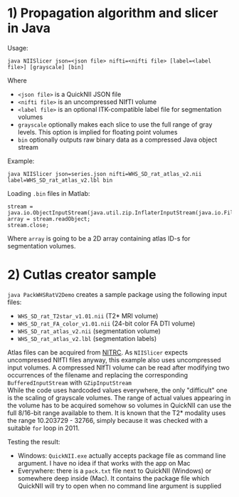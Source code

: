 # 1) Propagation algorithm and slicer in Java
Usage:

`java NIISlicer json=<json file> nifti=<nifti file> [label=<label file>] [grayscale] [bin]`

Where
- `<json file>` is a QuickNII JSON file
- `<nifti file>` is an uncompressed NIfTI volume
- `<label file>` is an optional ITK-compatible label file for segmentation volumes
- `grayscale` optionally makes each slice to use the full range of gray levels. This option is implied for floating point volumes
- `bin` optionally outputs raw binary data as a compressed Java object stream

Example:

`java NIISlicer json=series.json nifti=WHS_SD_rat_atlas_v2.nii label=WHS_SD_rat_atlas_v2.lbl bin`

Loading `.bin` files in Matlab:

    stream = java.io.ObjectInputStream(java.util.zip.InflaterInputStream(java.io.FileInputStream("filename.bin")));
    array = stream.readObject;
    stream.close;

Where `array` is going to be a 2D array containing atlas ID-s for segmentation volumes.

# 2) Cutlas creator sample
`java PackWHSRatV2Demo` creates a sample package using the following input files:

- `WHS_SD_rat_T2star_v1.01.nii` (T2* MRI volume)
- `WHS_SD_rat_FA_color_v1.01.nii` (24-bit color FA DTI volume)
- `WHS_SD_rat_atlas_v2.nii` (segmentation volume)
- `WHS_SD_rat_atlas_v2.lbl` (segmentation labels)

Atlas files can be acquired from [NITRC](https://www.nitrc.org/projects/whs-sd-atlas/). As `NIISlicer` expects uncompressed NIfTI files anyway, this example also uses uncompressed input volumes. A compressed NIfTI volume can be read after modifying two occurrences of the filename and replacing the corresponding `BufferedInputStream` with `GZipInputStream`  
While the code uses hardcoded values everywhere, the only "difficult" one is the scaling of grayscale volumes. The range of actual values appearing in the volume has to be acquired somehow so volumes in QuickNII can use the full 8/16-bit range available to them. It is known that the T2* modality uses the range 10.203729 - 32766, simply because it was checked with a suitable `for` loop in 2011.

Testing the result:

- Windows: `QuickNII.exe` actually accepts package file as command line argument. I have no idea if that works with the app on Mac
- Everywhere: there is a `pack.txt` file next to QuickNII (Windows) or somewhere deep inside (Mac). It contains the package file which QuickNII will try to open when no command line argument is supplied
